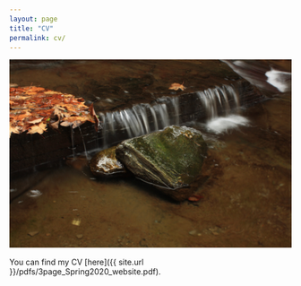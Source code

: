 ```yaml
---
layout: page
title: "CV"
permalink: cv/
---
```

![Picture of water flowing over a rock with autumn leaves](../images/rock.JPG)

You can find my CV [here]({{ site.url }}/pdfs/3page_Spring2020_website.pdf).
